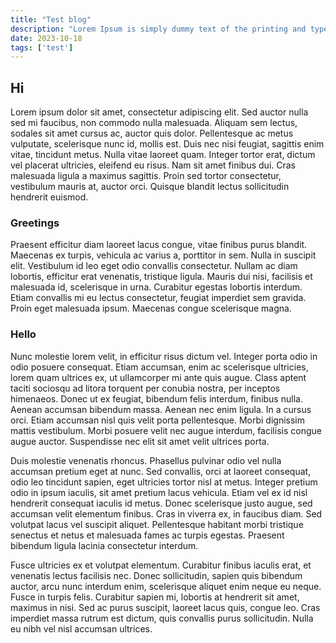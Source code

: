 ```yaml
---
title: "Test blog"
description: "Lorem Ipsum is simply dummy text of the printing and typesetting industry. Lorem Ipsum has been the industry's standard dummy text ever since the 1500s, when an unknown printer took a galley of type and scrambled it to make a type specimen book."
date: 2023-10-18
tags: ['test']
---
```


## Hi

Lorem ipsum dolor sit amet, consectetur adipiscing elit. Sed auctor nulla sed mi faucibus, non commodo nulla malesuada. Aliquam sem lectus, sodales sit amet cursus ac, auctor quis dolor. Pellentesque ac metus vulputate, scelerisque nunc id, mollis est. Duis nec nisi feugiat, sagittis enim vitae, tincidunt metus. Nulla vitae laoreet quam. Integer tortor erat, dictum vel placerat ultricies, eleifend eu risus. Nam sit amet finibus dui. Cras malesuada ligula a maximus sagittis. Proin sed tortor consectetur, vestibulum mauris at, auctor orci. Quisque blandit lectus sollicitudin hendrerit euismod.

### Greetings

Praesent efficitur diam laoreet lacus congue, vitae finibus purus blandit. Maecenas ex turpis, vehicula ac varius a, porttitor in sem. Nulla in suscipit elit. Vestibulum id leo eget odio convallis consectetur. Nullam ac diam lobortis, efficitur erat venenatis, tristique ligula. Mauris dui nisi, facilisis et malesuada id, scelerisque in urna. Curabitur egestas lobortis interdum. Etiam convallis mi eu lectus consectetur, feugiat imperdiet sem gravida. Proin eget malesuada ipsum. Maecenas congue scelerisque magna.

### Hello

Nunc molestie lorem velit, in efficitur risus dictum vel. Integer porta odio in odio posuere consequat. Etiam accumsan, enim ac scelerisque ultricies, lorem quam ultrices ex, ut ullamcorper mi ante quis augue. Class aptent taciti sociosqu ad litora torquent per conubia nostra, per inceptos himenaeos. Donec ut ex feugiat, bibendum felis interdum, finibus nulla. Aenean accumsan bibendum massa. Aenean nec enim ligula. In a cursus orci. Etiam accumsan nisl quis velit porta pellentesque. Morbi dignissim mattis vestibulum. Morbi posuere velit nec augue interdum, facilisis congue augue auctor. Suspendisse nec elit sit amet velit ultrices porta.

Duis molestie venenatis rhoncus. Phasellus pulvinar odio vel nulla accumsan pretium eget at nunc. Sed convallis, orci at laoreet consequat, odio leo tincidunt sapien, eget ultricies tortor nisl at metus. Integer pretium odio in ipsum iaculis, sit amet pretium lacus vehicula. Etiam vel ex id nisl hendrerit consequat iaculis id metus. Donec scelerisque justo augue, sed accumsan velit elementum finibus. Cras in viverra ex, in faucibus diam. Sed volutpat lacus vel suscipit aliquet. Pellentesque habitant morbi tristique senectus et netus et malesuada fames ac turpis egestas. Praesent bibendum ligula lacinia consectetur interdum.

Fusce ultricies ex et volutpat elementum. Curabitur finibus iaculis erat, et venenatis lectus facilisis nec. Donec sollicitudin, sapien quis bibendum auctor, arcu nunc interdum enim, scelerisque aliquet enim neque eu neque. Fusce in turpis felis. Curabitur sapien mi, lobortis at hendrerit sit amet, maximus in nisi. Sed ac purus suscipit, laoreet lacus quis, congue leo. Cras imperdiet massa rutrum est dictum, quis convallis purus sollicitudin. Nulla eu nibh vel nisl accumsan ultrices.
